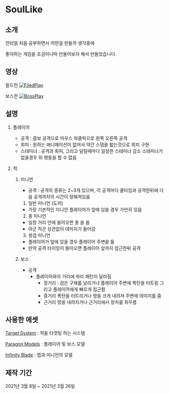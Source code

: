 # SoulLike

## 소개

언리얼 처음 공부하면서 어떤걸 만들까 생각중에

좋아하는 게임을 조금이나마 만들어보자 해서 만들었습니다.

## 영상
필드전
[![FiledPlay](https://img.youtube.com/vi/T9Zk9K5Cj0I/sddefault.jpg)](https://youtu.be/T9Zk9K5Cj0I)

보스전
[![BossPlay](https://img.youtube.com/vi/_90AZ9PPuTY/sddefault.jpg)](https://youtu.be/_90AZ9PPuTY)

## 설명

1. 플레이어
   - 공격 : 콤보 공격으로 마우스 좌클릭으로 왼쪽 오른쪽 공격
   - 회피 : 원하는 애니메이션이 없어서 약간 스탭을 밟는것으로 회피 구현
   - 스테미너 : 공격과 회피, 그리고 달릴때마다 일정한 스테미너 감소 스테미너가 없을경우 위 행동을 할 수 없음

2. 적
   1. 미니언
       - 공격 : 공격의 종류는 2~3개 있으며, 각 공격마다 쿨타임과 공격한뒤에 다음 공격까지의 시간이 정해져있음
      1. 일반 미니언 (도끼)
        - 가장 기본적인 미니언 플레이어가 앞에 있을 경우 가만히 있음
        2. 총 미니언
        - 일정 거리 안에 들어오면 총 을 쏨
        - 아군 적군 상관없이 데미지가 들어감
        3. 쌍검 미니언
        - 플레이어가 앞에 있을 경우 플레이어 주변을 돎
        - 만약 공격 타이밍이 돌아오면 플레이어 앞까지 접근한뒤 공격

    2. 보스
        - 공격
          - 플레이어와의 거리에 따라 패턴이 달라짐
            - 장거리 : 검은 구체를 날리거나 플레이어 주변에 폭탄을 터트림 그리고 플레이어에게 빠르게 접근함
            - 중거리 폭탄을 터트리거나 땅을 크게 내려쳐 주변에 데미지를 줌
            - 근거리 땅을 내려치거나 근거리에서 망치를 휘두름

## 사용한 에셋

[Target System](https://www.unrealengine.com/marketplace/ko/product/target-system-component-plugin) : 적을 타겟팅 하는 시스템

[Paragon Models](https://www.unrealengine.com/ko/paragon) : 플레이어 및 보스 모델

[Infinity Blade](https://www.unrealengine.com/marketplace/ko/assets?keywords=infinity%20blade) : 맵과 미니언의 모델

## 제작 기간
2021년 3월 8일 ~ 2021년 3월 26일
